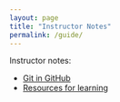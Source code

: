 ```yaml
---
layout: page
title: "Instructor Notes"
permalink: /guide/
---
```

Instructor notes:
  - [Git in GitHub](../02-git-in-github-instructors.md)
  - [Resources for learning](../04-resources-for-learning.md)
